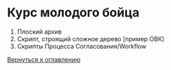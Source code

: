 # Курс молодого бойца

1. Плоский архив
2. Скрипт, строящий сложное дерево [пример ОВК]
3. Скрипты Процесса Согласования/Workflow


[Вернуться к оглавлению](README.md)